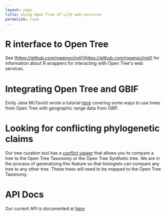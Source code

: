 ```yaml
---
layout: page
title: Using Open Tree of Life web-services
permalink: /use
---
```


# R interface to Open Tree

See [https://github.com/ropensci/rotl](https://github.com/ropensci/rotl)
for information about R wrappers for interacting with Open Tree's web services.


# Integrating Open Tree and GBIF
Emily Jane McTavish wrote a tutorial
    [here](https://mctavishlab.github.io/BIO144/labs/rotl-rgbif.html)
covering some ways to use trees from Open Tree with
    geographic range data from GBIF.

# Looking for conflicting phylogenetic claims
Our tree curation tool has a [conflict viewer](https://tree.opentreeoflife.org/curator/study/view/ot_1843/?tab=trees&tree=Tr112663&conflict=ott) that allows you to compare
a tree to the Open Tree Taxonomy or the Open Tree Synthetic tree.
We are in the process of generalizing this feature so that biologists can
    compare any tree to any other tree.
These trees will need to be mapped to the Open Tree Taxonomy.

# API Docs
Our current API is documented at [here](https://github.com/OpenTreeOfLife/germinator/wiki/Open-Tree-of-Life-Web-APIs)